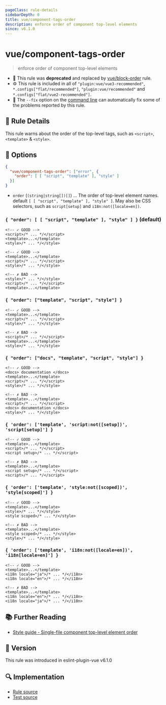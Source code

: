 ```yaml
---
pageClass: rule-details
sidebarDepth: 0
title: vue/component-tags-order
description: enforce order of component top-level elements
since: v6.1.0
---
```


# vue/component-tags-order

> enforce order of component top-level elements

- :no_entry_sign: This rule was **deprecated** and replaced by [vue/block-order](block-order.md) rule.
- :gear: This rule is included in all of `"plugin:vue/vue3-recommended"`, `*.configs["flat/recommended"]`, `"plugin:vue/recommended"` and `*.configs["flat/vue2-recommended"]`.
- :wrench: The `--fix` option on the [command line](https://eslint.org/docs/user-guide/command-line-interface#fix-problems) can automatically fix some of the problems reported by this rule.

## :book: Rule Details

This rule warns about the order of the top-level tags, such as `<script>`, `<template>` & `<style>`.

## :wrench: Options

```json
{
  "vue/component-tags-order": ["error", {
    "order": [ [ "script", "template" ], "style" ]
  }]
}
```

- `order` (`(string|string[])[]`) ... The order of top-level element names. default `[ [ "script", "template" ], "style" ]`. May also be CSS selectors, such as `script[setup]` and `i18n:not([locale=en])`.

### `{ "order": [ [ "script", "template" ], "style" ] }` (default)

<eslint-code-block fix :rules="{'vue/component-tags-order': ['error']}">

```vue
<!-- ✓ GOOD -->
<script>/* ... */</script>
<template>...</template>
<style>/* ... */</style>
```

</eslint-code-block>

<eslint-code-block fix :rules="{'vue/component-tags-order': ['error']}">

```vue
<!-- ✓ GOOD -->
<template>...</template>
<script>/* ... */</script>
<style>/* ... */</style>
```

</eslint-code-block>

<eslint-code-block fix :rules="{'vue/component-tags-order': ['error']}">

```vue
<!-- ✗ BAD -->
<style>/* ... */</style>
<script>/* ... */</script>
<template>...</template>
```

</eslint-code-block>

### `{ "order": ["template", "script", "style"] }`

<eslint-code-block fix :rules="{'vue/component-tags-order': ['error', { 'order': ['template', 'script', 'style'] }]}">

```vue
<!-- ✓ GOOD -->
<template>...</template>
<script>/* ... */</script>
<style>/* ... */</style>
```

</eslint-code-block>

<eslint-code-block fix :rules="{'vue/component-tags-order': ['error', { 'order': ['template', 'script', 'style'] }]}">

```vue
<!-- ✗ BAD -->
<script>/* ... */</script>
<template>...</template>
<style>/* ... */</style>
```

</eslint-code-block>

### `{ "order": ["docs", "template", "script", "style"] }`

<eslint-code-block fix :rules="{'vue/component-tags-order': ['error', { 'order': ['docs', 'template', 'script', 'style'] }]}">

```vue
<!-- ✓ GOOD -->
<docs> documentation </docs>
<template>...</template>
<script>/* ... */</script>
<style>/* ... */</style>
```

</eslint-code-block>

<eslint-code-block fix :rules="{'vue/component-tags-order': ['error', { 'order': ['docs', 'template', 'script', 'style'] }]}">

```vue
<!-- ✗ BAD -->
<template>...</template>
<script>/* ... */</script>
<docs> documentation </docs>
<style>/* ... */</style>
```

</eslint-code-block>

### `{ 'order': ['template', 'script:not([setup])', 'script[setup]'] }`

<eslint-code-block fix :rules="{'vue/component-tags-order': ['error', { 'order': ['template', 'script:not([setup])', 'script[setup]'] }]}">

```vue
<!-- ✓ GOOD -->
<template>...</template>
<script>/* ... */</script>
<script setup>/* ... */</script>
```

</eslint-code-block>

<eslint-code-block fix :rules="{'vue/component-tags-order': ['error', { 'order': ['template', 'script:not([setup])', 'script[setup]'] }]}">

```vue
<!-- ✗ BAD -->
<template>...</template>
<script setup>/* ... */</script>
<script>/* ... */</script>
```

</eslint-code-block>

### `{ 'order': ['template', 'style:not([scoped])', 'style[scoped]'] }`

<eslint-code-block fix :rules="{'vue/component-tags-order': ['error', { 'order': ['template', 'style:not([scoped])', 'style[scoped]'] }]}">

```vue
<!-- ✓ GOOD -->
<template>...</template>
<style>/* ... */</style>
<style scoped>/* ... */</style>
```

</eslint-code-block>

<eslint-code-block fix :rules="{'vue/component-tags-order': ['error', { 'order': ['template', 'style:not([scoped])', 'style[scoped]'] }]}">

```vue
<!-- ✗ BAD -->
<template>...</template>
<style scoped>/* ... */</style>
<style>/* ... */</style>
```

</eslint-code-block>

### `{ 'order': ['template', 'i18n:not([locale=en])', 'i18n[locale=en]'] }`

<eslint-code-block fix :rules="{'vue/component-tags-order': ['error', { 'order': ['template', 'i18n:not([locale=en])', 'i18n[locale=en]'] }]}">

```vue
<!-- ✓ GOOD -->
<template>...</template>
<i18n locale="ja">/* ... */</i18n>
<i18n locale="en">/* ... */</i18n>
```

</eslint-code-block>

<eslint-code-block fix :rules="{'vue/component-tags-order': ['error', { 'order': ['template', 'i18n:not([locale=en])', 'i18n[locale=en]'] }]}">

```vue
<!-- ✗ BAD -->
<template>...</template>
<i18n locale="en">/* ... */</i18n>
<i18n locale="ja">/* ... */</i18n>
```

</eslint-code-block>

## :books: Further Reading

- [Style guide - Single-file component top-level element order](https://vuejs.org/style-guide/rules-recommended.html#single-file-component-top-level-element-order)

## :rocket: Version

This rule was introduced in eslint-plugin-vue v6.1.0

## :mag: Implementation

- [Rule source](https://github.com/vuejs/eslint-plugin-vue/blob/master/lib/rules/component-tags-order.js)
- [Test source](https://github.com/vuejs/eslint-plugin-vue/blob/master/tests/lib/rules/component-tags-order.js)
